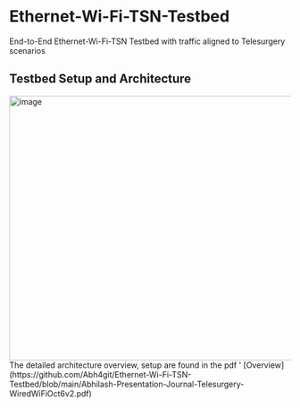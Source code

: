 # Ethernet-Wi-Fi-TSN-Testbed
End-to-End Ethernet-Wi-Fi-TSN Testbed with traffic aligned to Telesurgery scenarios  
## Testbed Setup and Architecture  
<img width="1237" height="473" alt="image" src="https://github.com/user-attachments/assets/6d8292ab-122e-44ef-b8c0-fce1db67c94f" />    
The detailed architecture overview, setup are found in the pdf       '
[Overview](https://github.com/Abh4git/Ethernet-Wi-Fi-TSN-Testbed/blob/main/Abhilash-Presentation-Journal-Telesurgery-WiredWiFiOct6v2.pdf)

